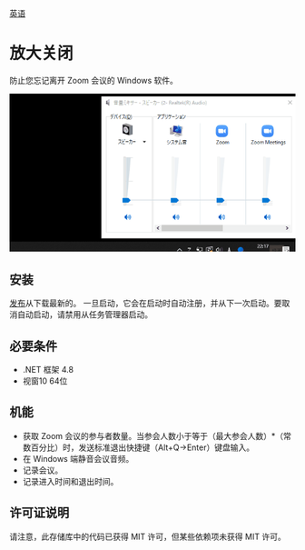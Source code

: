 [英语](https://github.com/34j/ZoomCloser/blob/master/README.en.md)

# 放大关闭

防止您忘记离开 Zoom 会议的 Windows 软件。

![Sample Gif](https://github.com/34j/ZoomCloser/blob/master/ExampleFast.gif)

## 安装

[发布](https://github.com/34j/ZoomCloser/releases)从下载最新的。
一旦启动，它会在启动时自动注册，并从下一次启动。要取消自动启动，请禁用从任务管理器启动。

## 必要条件

-   .NET 框架 4.8
-   视窗10 64位

## 机能

-   获取 Zoom 会议的参与者数量。当参会人数小于等于（最大参会人数）\*（常数百分比）时，发送标准退出快捷键（Alt+Q→Enter）键盘输入。
-   在 Windows 端静音会议音频。
-   记录会议。
-   记录进入时间和退出时间。

## 许可证说明

请注意，此存储库中的代码已获得 MIT 许可，但某些依赖项未获得 MIT 许可。
